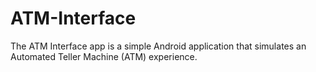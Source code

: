 # ATM-Interface
The ATM Interface app is a simple Android application that simulates an Automated Teller Machine (ATM) experience.
